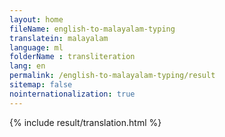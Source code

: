 ```yaml
--- 
layout: home 
fileName: english-to-malayalam-typing
translatein: malayalam
language: ml
folderName : transliteration
lang: en
permalink: /english-to-malayalam-typing/result
sitemap: false
nointernationalization: true
---
```

{% include result/translation.html %}

<script src="/js/result/translator.js" data-foldername="{{page.folderName}}" data-lang="{{page.lang}}"></script>